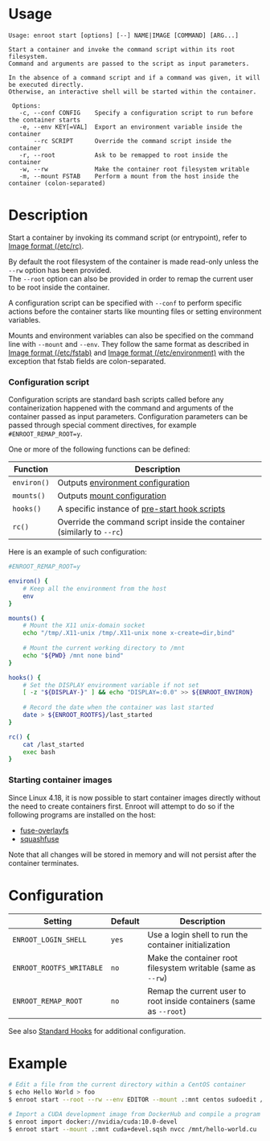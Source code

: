 # Usage
```
Usage: enroot start [options] [--] NAME|IMAGE [COMMAND] [ARG...]

Start a container and invoke the command script within its root filesystem.
Command and arguments are passed to the script as input parameters.

In the absence of a command script and if a command was given, it will be executed directly.
Otherwise, an interactive shell will be started within the container.

 Options:
   -c, --conf CONFIG    Specify a configuration script to run before the container starts
   -e, --env KEY[=VAL]  Export an environment variable inside the container
       --rc SCRIPT      Override the command script inside the container
   -r, --root           Ask to be remapped to root inside the container
   -w, --rw             Make the container root filesystem writable
   -m, --mount FSTAB    Perform a mount from the host inside the container (colon-separated)
```

# Description

Start a container by invoking its command script (or entrypoint), refer to [Image format (/etc/rc)](../image-format.md).  

By default the root filesystem of the container is made read-only unless the `--rw` option has been provided.  
The `--root` option can also be provided in order to remap the current user to be root inside the container.

A configuration script can be specified with `--conf` to perform specific actions before the container starts like mounting files or setting environment variables.

Mounts and environment variables can also be specified on the command line with `--mount` and `--env`. They follow the same format as described in [Image format (/etc/fstab)](../image-format.md) and [Image format (/etc/environment)](../image-format.md)
with the exception that fstab fields are colon-separated.


### Configuration script

Configuration scripts are standard bash scripts called before any containerization happened with the command and arguments of the container passed as input parameters.
Configuration parameters can be passed through special comment directives, for example `#ENROOT_REMAP_ROOT=y`.

One or more of the following functions can be defined:

| Function | Description |
| ------ | ------ |
| `environ()` | Outputs [environment configuration](../configuration.md#environment-configuration-files) |
| `mounts()` | Outputs [mount configuration](../configuration.md#mount-configuration-files) |
| `hooks()` | A specific instance of [pre-start hook scripts](../configuration.md#pre-start-hook-scripts) |
| `rc()` | Override the command script inside the container (similarly to `--rc`) |

Here is an example of such configuration:

```sh
#ENROOT_REMAP_ROOT=y

environ() {
    # Keep all the environment from the host
    env
}

mounts() {
    # Mount the X11 unix-domain socket
    echo "/tmp/.X11-unix /tmp/.X11-unix none x-create=dir,bind"
    
    # Mount the current working directory to /mnt
    echo "${PWD} /mnt none bind"
}

hooks() {
    # Set the DISPLAY environment variable if not set
    [ -z "${DISPLAY-}" ] && echo "DISPLAY=:0.0" >> ${ENROOT_ENVIRON}
    
    # Record the date when the container was last started
    date > ${ENROOT_ROOTFS}/last_started
}

rc() {
    cat /last_started
    exec bash
}
```

### Starting container images

Since Linux 4.18, it is now possible to start container images directly without the need to create containers first.
Enroot will attempt to do so if the following programs are installed on the host:
* [fuse-overlayfs](https://github.com/containers/fuse-overlayfs)
* [squashfuse](https://github.com/vasi/squashfuse)

Note that all changes will be stored in memory and will not persist after the container terminates.

# Configuration

| Setting | Default | Description |
| ------ | ------ | ------ |
| `ENROOT_LOGIN_SHELL` | `yes` | Use a login shell to run the container initialization |
| `ENROOT_ROOTFS_WRITABLE` | `no` |  Make the container root filesystem writable (same as `--rw`) |
| `ENROOT_REMAP_ROOT` | `no` | Remap the current user to root inside containers (same as `--root`) |

See also [Standard Hooks](../standard-hooks.md) for additional configuration.

# Example

```sh
# Edit a file from the current directory within a CentOS container
$ echo Hello World > foo
$ enroot start --root --rw --env EDITOR --mount .:mnt centos sudoedit /mnt/foo
```

```sh
# Import a CUDA development image from DockerHub and compile a program locally (Linux >= 4.18)
$ enroot import docker://nvidia/cuda:10.0-devel
$ enroot start --mount .:mnt cuda+devel.sqsh nvcc /mnt/hello-world.cu
```
